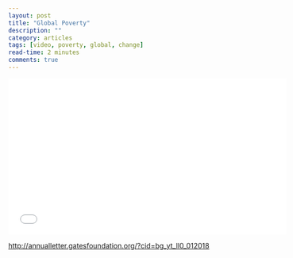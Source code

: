 ```yaml
---
layout: post
title: "Global Poverty"
description: ""
category: articles
tags: [video, poverty, global, change]
read-time: 2 minutes
comments: true
---
```


<iframe width="560" height="315" src="//www.youtube-nocookie.com/embed/aLvJ1mqlM98?rel=0" frameborder="0" allowfullscreen></iframe>

http://annualletter.gatesfoundation.org/?cid=bg_yt_ll0_012018
